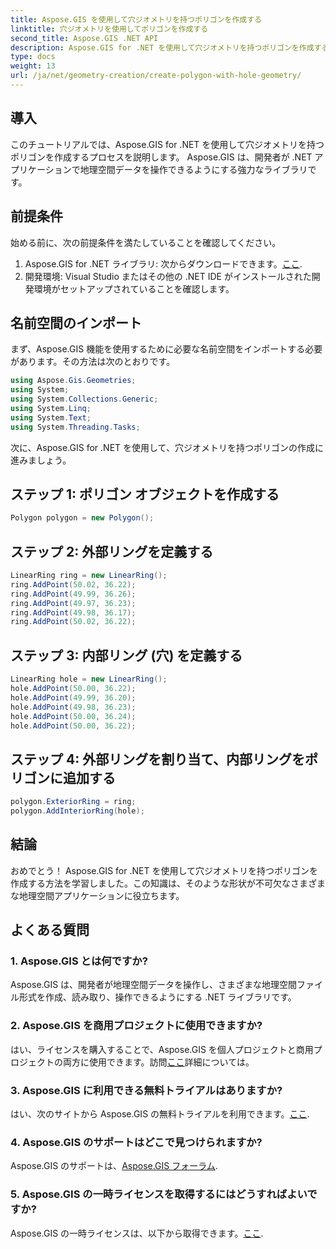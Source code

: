 ```yaml
---
title: Aspose.GIS を使用して穴ジオメトリを持つポリゴンを作成する
linktitle: 穴ジオメトリを使用してポリゴンを作成する
second_title: Aspose.GIS .NET API
description: Aspose.GIS for .NET を使用して穴ジオメトリを持つポリゴンを作成する方法を学びます。コード例を含むステップバイステップのチュートリアル。
type: docs
weight: 13
url: /ja/net/geometry-creation/create-polygon-with-hole-geometry/
---
```

## 導入
このチュートリアルでは、Aspose.GIS for .NET を使用して穴ジオメトリを持つポリゴンを作成するプロセスを説明します。 Aspose.GIS は、開発者が .NET アプリケーションで地理空間データを操作できるようにする強力なライブラリです。 
## 前提条件
始める前に、次の前提条件を満たしていることを確認してください。
1. Aspose.GIS for .NET ライブラリ: 次からダウンロードできます。[ここ](https://releases.aspose.com/gis/net/).
2. 開発環境: Visual Studio またはその他の .NET IDE がインストールされた開発環境がセットアップされていることを確認します。
## 名前空間のインポート
まず、Aspose.GIS 機能を使用するために必要な名前空間をインポートする必要があります。その方法は次のとおりです。

```csharp
using Aspose.Gis.Geometries;
using System;
using System.Collections.Generic;
using System.Linq;
using System.Text;
using System.Threading.Tasks;
```

次に、Aspose.GIS for .NET を使用して、穴ジオメトリを持つポリゴンの作成に進みましょう。
## ステップ 1: ポリゴン オブジェクトを作成する
```csharp
Polygon polygon = new Polygon();
```
## ステップ 2: 外部リングを定義する
```csharp
LinearRing ring = new LinearRing();
ring.AddPoint(50.02, 36.22);
ring.AddPoint(49.99, 36.26);
ring.AddPoint(49.97, 36.23);
ring.AddPoint(49.98, 36.17);
ring.AddPoint(50.02, 36.22);
```
## ステップ 3: 内部リング (穴) を定義する
```csharp
LinearRing hole = new LinearRing();
hole.AddPoint(50.00, 36.22);
hole.AddPoint(49.99, 36.20);
hole.AddPoint(49.98, 36.23);
hole.AddPoint(50.00, 36.24);
hole.AddPoint(50.00, 36.22);
```
## ステップ 4: 外部リングを割り当て、内部リングをポリゴンに追加する
```csharp
polygon.ExteriorRing = ring;
polygon.AddInteriorRing(hole);
```
## 結論
おめでとう！ Aspose.GIS for .NET を使用して穴ジオメトリを持つポリゴンを作成する方法を学習しました。この知識は、そのような形状が不可欠なさまざまな地理空間アプリケーションに役立ちます。
## よくある質問
### 1. Aspose.GIS とは何ですか?
Aspose.GIS は、開発者が地理空間データを操作し、さまざまな地理空間ファイル形式を作成、読み取り、操作できるようにする .NET ライブラリです。
### 2. Aspose.GIS を商用プロジェクトに使用できますか?
はい、ライセンスを購入することで、Aspose.GIS を個人プロジェクトと商用プロジェクトの両方に使用できます。訪問[ここ](https://purchase.aspose.com/buy)詳細については。
### 3. Aspose.GIS に利用できる無料トライアルはありますか?
はい、次のサイトから Aspose.GIS の無料トライアルを利用できます。[ここ](https://releases.aspose.com/).
### 4. Aspose.GIS のサポートはどこで見つけられますか?
 Aspose.GIS のサポートは、[Aspose.GIS フォーラム](https://forum.aspose.com/c/gis/33).
### 5. Aspose.GIS の一時ライセンスを取得するにはどうすればよいですか?
 Aspose.GIS の一時ライセンスは、以下から取得できます。[ここ](https://purchase.aspose.com/temporary-license/).